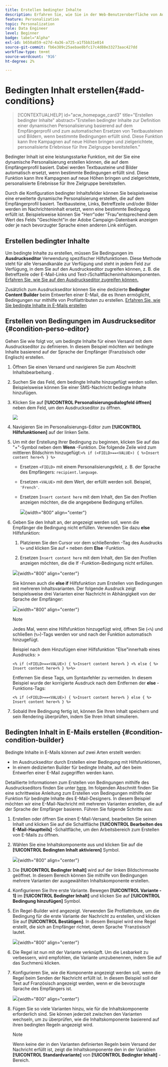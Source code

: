 ```yaml
---
title: Erstellen bedingter Inhalte
description: Erfahren Sie, wie Sie in der Web-Benutzeroberfläche von Adobe Campaign Bedingungen definieren, um Ihre Inhalte zu personalisieren
feature: Personalization
topic: Personalization
role: Data Engineer
level: Beginner
badge: label="Alpha"
exl-id: b650a859-e27d-4a36-a725-a1f5bb31e014
source-git-commit: fb6e389c25aebae8bfc17c4d88e33273aac427dd
workflow-type: tm+mt
source-wordcount: '916'
ht-degree: 2%

---
```


# Bedingten Inhalt erstellen{#add-conditions}

>[!CONTEXTUALHELP]
>id="acw_homepage_card3"
>title="Erstellen bedingter Inhalte"
>abstract="Erstellen bedingter Inhalte zur Definition einer dynamischen Personalisierung basierend auf dem Empfängerprofil und zum automatischen Ersetzen von Textbausteinen und Bildern, wenn bestimmte Bedingungen erfüllt sind. Diese Funktion kann Ihre Kampagnen auf neue Höhen bringen und zielgerichtete, personalisierte Erlebnisse für Ihre Zielgruppe bereitstellen."

Bedingter Inhalt ist eine leistungsstarke Funktion, mit der Sie eine dynamische Personalisierung erstellen können, die auf dem Empfängerprofil basiert. Dabei werden Textbausteine und Bilder automatisch ersetzt, wenn bestimmte Bedingungen erfüllt sind. Diese Funktion kann Ihre Kampagnen auf neue Höhen bringen und zielgerichtete, personalisierte Erlebnisse für Ihre Zielgruppe bereitstellen.

Durch die Konfiguration bedingter Inhaltsfelder können Sie beispielsweise eine erweiterte dynamische Personalisierung erstellen, die auf dem Empfängerprofil basiert. Textbausteine, Links, Betreffzeile und/oder Bilder werden im Nachrichteninhalt ersetzt, wenn eine bestimmte Bedingung erfüllt ist. Beispielsweise können Sie &quot;Herr&quot;oder &quot;Frau&quot;entsprechend dem Wert des Felds &quot;Geschlecht&quot;in der Adobe Campaign-Datenbank anzeigen oder je nach bevorzugter Sprache einen anderen Link einfügen.

## Erstellen bedingter Inhalte

Um bedingte Inhalte zu erstellen, müssen Sie Bedingungen im **Ausdruckseditor** Verwendung spezifischer Hilfsfunktionen. Diese Methode steht für alle Versandkanäle zur Verfügung und steht in jedem Feld zur Verfügung, in dem Sie auf den Ausdruckseditor zugreifen können, z. B. die Betreffzeile oder E-Mail-Links und Text-/Schaltflächeninhaltskomponenten. [Erfahren Sie, wie Sie auf den Ausdruckseditor zugreifen können.](gs-personalization.md/#access)

Zusätzlich zum Ausdruckseditor können Sie eine dedizierte **Bedingter Content Builder** beim Entwerfen einer E-Mail, die es Ihnen ermöglicht, Bedingungen nur mithilfe von Profilattributen zu erstellen. [Erfahren Sie, wie Sie bedingte Inhalte in E-Mails erstellen](#condition-condition-builder)

## Erstellen von Bedingungen im Ausdruckseditor {#condition-perso-editor}

Gehen Sie wie folgt vor, um bedingte Inhalte für einen Versand mit dem Ausdruckseditor zu definieren. In diesem Beispiel möchten wir bedingte Inhalte basierend auf der Sprache der Empfänger (Französisch oder Englisch) erstellen.

1. Öffnen Sie einen Versand und navigieren Sie zum Abschnitt Inhaltsbearbeitung .

1. Suchen Sie das Feld, dem bedingte Inhalte hinzugefügt werden sollen. Beispielsweise können Sie einer SMS-Nachricht bedingte Inhalte hinzufügen.

1. Klicken Sie auf **[!UICONTROL Personalisierungsdialogfeld öffnen]** neben dem Feld, um den Ausdruckseditor zu öffnen.

   ![](assets/open-perso-editor-sms.png)

1. Navigieren Sie im Personalisierungs-Editor zum **[!UICONTROL Hilfsfunktionen]** auf der linken Seite.

1. Um mit der Erstellung Ihrer Bedingung zu beginnen, klicken Sie auf das &quot;+&quot;-Symbol neben dem **Wenn** -Funktion. Die folgende Zeile wird zum mittleren Bildschirm hinzugefügt:`<% if (<FIELD>==<VALUE>) { %>Insert content here<% } %>`

   * Ersetzen `<FIELD>` mit einem Personalisierungsfeld, z. B. der Sprache des Empfängers: `recipient.language`.
   * Ersetzen `<VALUE>` mit dem Wert, der erfüllt werden soll. Beispiel, `'French'`.
   * Ersetzen `Ìnsert content here` mit dem Inhalt, den Sie den Profilen anzeigen möchten, die die angegebene Bedingung erfüllen.

     ![](assets/condition-sample1.png){width="800" align="center"}

1. Geben Sie den Inhalt an, der angezeigt werden soll, wenn die Empfänger die Bedingung nicht erfüllen. Verwenden Sie dazu **else** Hilfsfunktion:

   1. Platzieren Sie den Cursor vor dem schließenden -Tag des Ausdrucks `%>` und klicken Sie auf `+` neben dem **Else** -Funktion.

   1. Ersetzen `Ìnsert content here` mit dem Inhalt, den Sie den Profilen anzeigen möchten, die die If -Funktion-Bedingung nicht erfüllen.

   ![](assets/condition-sample2.png){width="800" align="center"}

   Sie können auch die **else if** Hilfsfunktion zum Erstellen von Bedingungen mit mehreren Inhaltsvarianten. Der folgende Ausdruck zeigt beispielsweise drei Varianten einer Nachricht in Abhängigkeit von der Sprache der Empfänger:

   ![](assets/condition-sample3.png){width="800" align="center"}

   >[!NOTE]
   >
   >Jedes Mal, wenn eine Hilfsfunktion hinzugefügt wird, öffnen Sie (`<%`) und schließen (`%>`)-Tags werden vor und nach der Funktion automatisch hinzugefügt.
   >
   >Beispiel nach dem Hinzufügen einer Hilfsfunktion &quot;Else&quot;innerhalb eines Ausdrucks: >
   >
   >`<% if (<FIELD>==<VALUE>) { %>Insert content here<% } <% else { %> Insert content here<% } %>%>`
   >
   >Entfernen Sie diese Tags, um Syntaxfehler zu vermeiden. In diesem Beispiel wurde der korrigierte Ausdruck nach dem Entfernen der **else** -Funktions-Tags:
   >
   >`<% if (<FIELD>==<VALUE>) { %>Insert content here<% } else { %> Insert content here<% } %>`

1. Sobald Ihre Bedingung fertig ist, können Sie Ihren Inhalt speichern und sein Rendering überprüfen, indem Sie Ihren Inhalt simulieren.

## Bedingten Inhalt in E-Mails erstellen {#condition-condition-builder}

Bedingte Inhalte in E-Mails können auf zwei Arten erstellt werden:
* Im Ausdruckseditor durch Erstellen einer Bedingung mit Hilfsfunktionen,
* In einem dedizierten Builder für bedingte Inhalte, auf den beim Entwerfen einer E-Mail zugegriffen werden kann.

Detaillierte Informationen zum Erstellen von Bedingungen mithilfe des Ausdruckseditors finden Sie unter [here](#condition-perso-editor). Im folgenden Abschnitt finden Sie eine schrittweise Anleitung zum Erstellen von Bedingungen mithilfe der Funktion für bedingte Inhalte des E-Mail-Designers. In diesem Beispiel möchten wir eine E-Mail-Nachricht mit mehreren Varianten erstellen, die auf der Sprache der Empfänger basieren. Führen Sie folgende Schritte aus:

1. Erstellen oder öffnen Sie einen E-Mail-Versand, bearbeiten Sie seinen Inhalt und klicken Sie auf die Schaltfläche **[!UICONTROL Bearbeiten des E-Mail-Hauptteils]** -Schaltfläche, um den Arbeitsbereich zum Erstellen von E-Mails zu öffnen.

1. Wählen Sie eine Inhaltskomponente aus und klicken Sie auf die **[!UICONTROL Bedingten Inhalt aktivieren]** Symbol.

   ![](assets/condition-email-enable.png){width="800" align="center"}

1. Die **[!UICONTROL Bedingter Inhalt]** wird auf der linken Bildschirmseite geöffnet. In diesem Bereich können Sie mithilfe von Bedingungen mehrere Varianten der ausgewählten Inhaltskomponente erstellen.

1. Konfigurieren Sie Ihre erste Variante. Bewegen **[!UICONTROL Variante - 1]** im **[!UICONTROL Bedingter Inhalt]** und klicken Sie auf **[!UICONTROL Bedingung hinzufügen]** Symbol.

1. Ein Regel-Builder wird angezeigt. Verwenden Sie Profilattribute, um die Bedingung für die erste Variante der Nachricht zu erstellen, und klicken Sie auf **[!UICONTROL Bestätigen]**. In diesem Beispiel wird eine Regel erstellt, die sich an Empfänger richtet, deren Sprache &#39;Französisch&#39; lautet.

   ![](assets/condition-email-rule.png){width="800" align="center"}

1. Die Regel ist nun mit der Variante verknüpft. Um die Lesbarkeit zu verbessern, wird empfohlen, die Variante umzubenennen, indem Sie auf das Suchmenü klicken.

1. Konfigurieren Sie, wie die Komponente angezeigt werden soll, wenn die Regel beim Senden der Nachricht erfüllt ist. In diesem Beispiel soll der Text auf Französisch angezeigt werden, wenn er die bevorzugte Sprache des Empfängers ist.

   ![](assets/condition-email-variant1.png){width="800" align="center"}

1. Fügen Sie so viele Varianten hinzu, wie für die Inhaltskomponente erforderlich sind. Sie können jederzeit zwischen den Varianten wechseln, um zu überprüfen, wie die Inhaltskomponente basierend auf ihren bedingten Regeln angezeigt wird.

   >[!NOTE]
   >Wenn keine der in den Varianten definierten Regeln beim Versand der Nachricht erfüllt ist, zeigt die Inhaltskomponente den in der Variablen **[!UICONTROL Standardvariante]** von **[!UICONTROL Bedingter Inhalt]** -Bereich.
